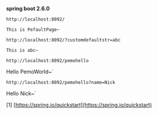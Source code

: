 **spring boot 2.6.0**

`http://localhost:8092/`

`This is PefaultPage~`

`http://localhost:8092/?customdefaultstr=abc`

`This is abc~`

`http://localhost:8092/pemohello`

Hello PemoWorld~`

`http://localhost:8092/pemohello?name=Nick`

Hello Nick~`


[1] [https://spring.io/quickstart](https://spring.io/quickstart)
